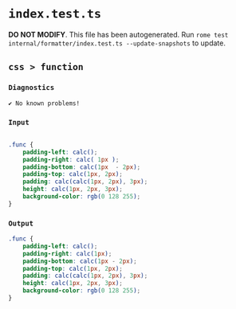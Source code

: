 # `index.test.ts`

**DO NOT MODIFY**. This file has been autogenerated. Run `rome test internal/formatter/index.test.ts --update-snapshots` to update.

## `css > function`

### `Diagnostics`

```
✔ No known problems!

```

### `Input`

```css

.func {
	padding-left: calc();
	padding-right: calc( 1px );
	padding-bottom: calc(1px  - 2px);
	padding-top: calc(1px, 2px);
	padding: calc(calc(1px, 2px), 3px);
	height: calc(1px, 2px, 3px);
	background-color: rgb(0 128 255);
}

```

### `Output`

```css
.func {
	padding-left: calc();
	padding-right: calc(1px);
	padding-bottom: calc(1px - 2px);
	padding-top: calc(1px, 2px);
	padding: calc(calc(1px, 2px), 3px);
	height: calc(1px, 2px, 3px);
	background-color: rgb(0 128 255);
}

```
